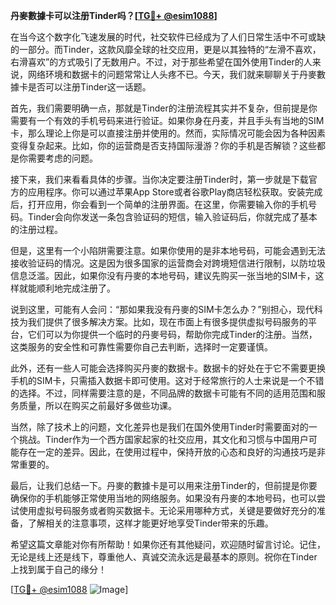 **丹麥數據卡可以注册Tinder吗？[[TG💪+ @esim1088](https://t.me/s/esim1088)]**

在当今这个数字化飞速发展的时代，社交软件已经成为了人们日常生活中不可或缺的一部分。而Tinder，这款风靡全球的社交应用，更是以其独特的“左滑不喜欢，右滑喜欢”的方式吸引了无数用户。不过，对于那些希望在国外使用Tinder的人来说，网络环境和数据卡的问题常常让人头疼不已。今天，我们就来聊聊关于丹麥數據卡是否可以注册Tinder这一话题。

首先，我们需要明确一点，那就是Tinder的注册流程其实并不复杂，但前提是你需要有一个有效的手机号码来进行验证。如果你身在丹麦，并且手头有当地的SIM卡，那么理论上你是可以直接注册并使用的。然而，实际情况可能会因为各种因素变得复杂起来。比如，你的运营商是否支持国际漫游？你的手机是否解锁？这些都是你需要考虑的问题。

接下来，我们来看看具体的步骤。当你决定要注册Tinder时，第一步就是下载官方的应用程序。你可以通过苹果App Store或者谷歌Play商店轻松获取。安装完成后，打开应用，你会看到一个简单的注册界面。在这里，你需要输入你的手机号码。Tinder会向你发送一条包含验证码的短信，输入验证码后，你就完成了基本的注册过程。

但是，这里有一个小陷阱需要注意。如果你使用的是非本地号码，可能会遇到无法接收验证码的情况。这是因为很多国家的运营商会对跨境短信进行限制，以防垃圾信息泛滥。因此，如果你没有丹麥的本地号码，建议先购买一张当地的SIM卡，这样就能顺利地完成注册了。

说到这里，可能有人会问：“那如果我没有丹麥的SIM卡怎么办？”别担心，现代科技为我们提供了很多解决方案。比如，现在市面上有很多提供虚拟号码服务的平台，它们可以为你提供一个临时的丹麥号码，帮助你完成Tinder的注册。当然，这类服务的安全性和可靠性需要你自己去判断，选择时一定要谨慎。

此外，还有一些人可能会选择购买丹麥的数据卡。数据卡的好处在于它不需要更换手机的SIM卡，只需插入数据卡即可使用。这对于经常旅行的人士来说是一个不错的选择。不过，同样需要注意的是，不同品牌的数据卡可能有不同的适用范围和服务质量，所以在购买之前最好多做些功课。

当然，除了技术上的问题，文化差异也是我们在国外使用Tinder时需要面对的一个挑战。Tinder作为一个西方国家起家的社交应用，其文化和习惯与中国用户可能存在一定的差异。因此，在使用过程中，保持开放的心态和良好的沟通技巧是非常重要的。

最后，让我们总结一下。丹麥的數據卡是可以用来注册Tinder的，但前提是你要确保你的手机能够正常使用当地的网络服务。如果没有丹麥的本地号码，也可以尝试使用虚拟号码服务或者购买数据卡。无论采用哪种方式，关键是要做好充分的准备，了解相关的注意事项，这样才能更好地享受Tinder带来的乐趣。

希望这篇文章能对你有所帮助！如果你还有其他疑问，欢迎随时留言讨论。记住，无论是线上还是线下，尊重他人、真诚交流永远是最基本的原则。祝你在Tinder上找到属于自己的缘分！

[[TG💪+ @esim1088](https://t.me/s/esim1088) ![Image](https://i.postimg.cc/4NQfJmqS/Snipaste-2025-05-13-00-14-12.png)]